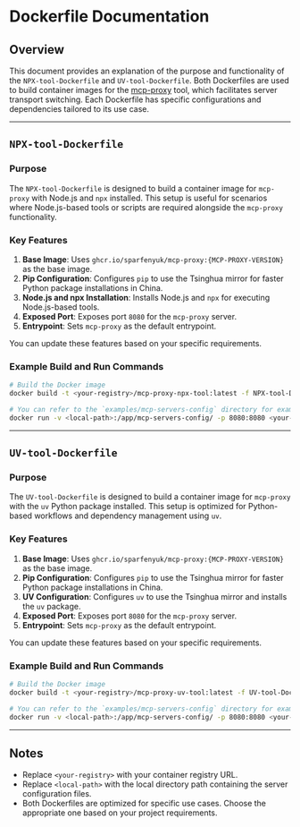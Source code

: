 # Dockerfile Documentation

## Overview

This document provides an explanation of the purpose and functionality of the `NPX-tool-Dockerfile` and `UV-tool-Dockerfile`. Both Dockerfiles are used to build container images for the [mcp-proxy](https://github.com/sparfenyuk/mcp-proxy) tool, which facilitates server transport switching. Each Dockerfile has specific configurations and dependencies tailored to its use case.

---

## `NPX-tool-Dockerfile`

### Purpose
The `NPX-tool-Dockerfile` is designed to build a container image for `mcp-proxy` with Node.js and `npx` installed. This setup is useful for scenarios where Node.js-based tools or scripts are required alongside the `mcp-proxy` functionality.

### Key Features
1. **Base Image**: Uses `ghcr.io/sparfenyuk/mcp-proxy:{MCP-PROXY-VERSION}` as the base image.
2. **Pip Configuration**: Configures `pip` to use the Tsinghua mirror for faster Python package installations in China.
3. **Node.js and npx Installation**: Installs Node.js and `npx` for executing Node.js-based tools.
4. **Exposed Port**: Exposes port `8080` for the `mcp-proxy` server.
5. **Entrypoint**: Sets `mcp-proxy` as the default entrypoint.

You can update these features based on your specific requirements.

### Example Build and Run Commands
```bash
# Build the Docker image
docker build -t <your-registry>/mcp-proxy-npx-tool:latest -f NPX-tool-Dockerfile .

# You can refer to the `examples/mcp-servers-config` directory for example server configuration files.
docker run -v <local-path>:/app/mcp-servers-config/ -p 8080:8080 <your-registry>/mcp-proxy-npx-tool:latest --port=8080 --host=0.0.0.0 --named-server-config /app/mcp-servers-config/mcp-server-time.json
```

---

## `UV-tool-Dockerfile`

### Purpose
The `UV-tool-Dockerfile` is designed to build a container image for `mcp-proxy` with the `uv` Python package installed. This setup is optimized for Python-based workflows and dependency management using `uv`.

### Key Features
1. **Base Image**: Uses `ghcr.io/sparfenyuk/mcp-proxy:{MCP-PROXY-VERSION}` as the base image.
2. **Pip Configuration**: Configures `pip` to use the Tsinghua mirror for faster Python package installations in China.
3. **UV Configuration**: Configures `uv` to use the Tsinghua mirror and installs the `uv` package.
4. **Exposed Port**: Exposes port `8080` for the `mcp-proxy` server.
5. **Entrypoint**: Sets `mcp-proxy` as the default entrypoint.

You can update these features based on your specific requirements.

### Example Build and Run Commands
```bash
# Build the Docker image
docker build -t <your-registry>/mcp-proxy-uv-tool:latest -f UV-tool-Dockerfile .

# You can refer to the `examples/mcp-servers-config` directory for example server configuration files.
docker run -v <local-path>:/app/mcp-servers-config/ -p 8080:8080 <your-registry>/mcp-proxy-uv-tool:latest --port=8080 --host=0.0.0.0 --named-server-config /app/mcp-servers-config/mcp-server-sequential-thinking.json
```

---

## Notes
- Replace `<your-registry>` with your container registry URL.
- Replace `<local-path>` with the local directory path containing the server configuration files.
- Both Dockerfiles are optimized for specific use cases. Choose the appropriate one based on your project requirements.